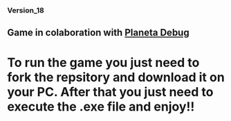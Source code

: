 ### Version_18

## Game in colaboration with [Planeta Debug](https://planetadebug.blogspot.com/)


# To run the game you just need to fork the repsitory and download it on your PC. After that you just need to execute the .exe file and enjoy!!

